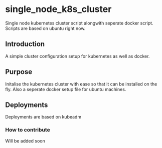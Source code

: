 # single_node_k8s_cluster
Single node kubernetes cluster script alongwith seperate docker script. Scripts are based on ubuntu right now.

## Introduction

A simple cluster configuration setup for kubernetes as well as docker.

## Purpose

Initalise the kubernetes cluster with ease so that it can be installed on the fly. Also a seperate docker setup file for ubuntu machines.

## Deployments
Deployments are based on kubeadm

### How to contribute
Will be added soon

